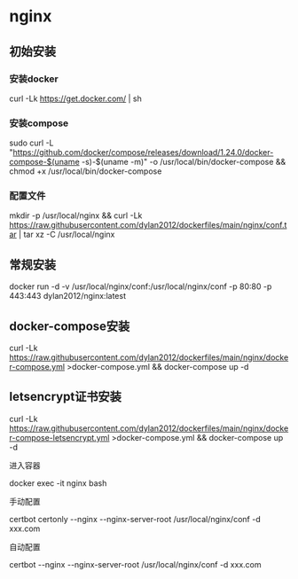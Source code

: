 # nginx
## 初始安装
### 安装docker
curl -Lk https://get.docker.com/ | sh
### 安装compose
sudo curl -L "https://github.com/docker/compose/releases/download/1.24.0/docker-compose-$(uname -s)-$(uname -m)" -o /usr/local/bin/docker-compose && chmod +x  /usr/local/bin/docker-compose
### 配置文件
mkdir -p /usr/local/nginx && curl -Lk https://raw.githubusercontent.com/dylan2012/dockerfiles/main/nginx/conf.tar | tar xz -C /usr/local/nginx

## 常规安装

docker run -d -v /usr/local/nginx/conf:/usr/local/nginx/conf -p 80:80 -p 443:443 dylan2012/nginx:latest

## docker-compose安装

curl -Lk https://raw.githubusercontent.com/dylan2012/dockerfiles/main/nginx/docker-compose.yml >docker-compose.yml && docker-compose up -d


## letsencrypt证书安装
curl -Lk https://raw.githubusercontent.com/dylan2012/dockerfiles/main/nginx/docker-compose-letsencrypt.yml >docker-compose.yml && docker-compose up -d

进入容器

docker exec -it nginx bash

手动配置

certbot certonly --nginx --nginx-server-root /usr/local/nginx/conf -d xxx.com

自动配置

certbot --nginx --nginx-server-root /usr/local/nginx/conf -d xxx.com
